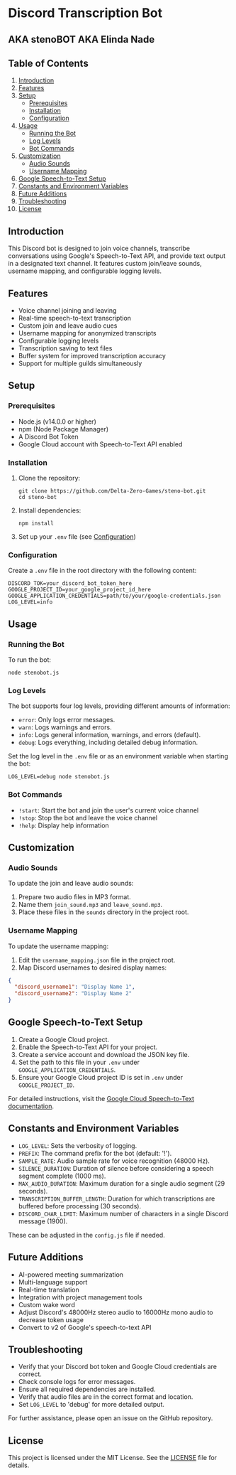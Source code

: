 # Discord Transcription Bot
## AKA stenoBOT AKA Elinda Nade

## Table of Contents
1. [Introduction](#introduction)
2. [Features](#features)
3. [Setup](#setup)
   - [Prerequisites](#prerequisites)
   - [Installation](#installation)
   - [Configuration](#configuration)
4. [Usage](#usage)
   - [Running the Bot](#running-the-bot)
   - [Log Levels](#log-levels)
   - [Bot Commands](#bot-commands)
5. [Customization](#customization)
   - [Audio Sounds](#audio-sounds)
   - [Username Mapping](#username-mapping)
6. [Google Speech-to-Text Setup](#google-speech-to-text-setup)
7. [Constants and Environment Variables](#constants-and-environment-variables)
8. [Future Additions](#future-additions)
9. [Troubleshooting](#troubleshooting)
10. [License](#license)

## Introduction

This Discord bot is designed to join voice channels, transcribe conversations using Google's Speech-to-Text API, and provide text output in a designated text channel. It features custom join/leave sounds, username mapping, and configurable logging levels.

## Features

- Voice channel joining and leaving
- Real-time speech-to-text transcription
- Custom join and leave audio cues
- Username mapping for anonymized transcripts
- Configurable logging levels
- Transcription saving to text files
- Buffer system for improved transcription accuracy
- Support for multiple guilds simultaneously

## Setup

### Prerequisites

- Node.js (v14.0.0 or higher)
- npm (Node Package Manager)
- A Discord Bot Token
- Google Cloud account with Speech-to-Text API enabled

### Installation

1. Clone the repository:
   ```
   git clone https://github.com/Delta-Zero-Games/steno-bot.git
   cd steno-bot
   ```

2. Install dependencies:
   ```
   npm install
   ```

3. Set up your `.env` file (see [Configuration](#configuration))

### Configuration

Create a `.env` file in the root directory with the following content:

```
DISCORD_TOK=your_discord_bot_token_here
GOOGLE_PROJECT_ID=your_google_project_id_here
GOOGLE_APPLICATION_CREDENTIALS=path/to/your/google-credentials.json
LOG_LEVEL=info
```

## Usage

### Running the Bot

To run the bot:

```
node stenobot.js
```

### Log Levels

The bot supports four log levels, providing different amounts of information:

- `error`: Only logs error messages.
- `warn`: Logs warnings and errors.
- `info`: Logs general information, warnings, and errors (default).
- `debug`: Logs everything, including detailed debug information.

Set the log level in the `.env` file or as an environment variable when starting the bot:

```
LOG_LEVEL=debug node stenobot.js
```

### Bot Commands

- `!start`: Start the bot and join the user's current voice channel
- `!stop`: Stop the bot and leave the voice channel
- `!help`: Display help information

## Customization

### Audio Sounds

To update the join and leave audio sounds:

1. Prepare two audio files in MP3 format.
2. Name them `join_sound.mp3` and `leave_sound.mp3`.
3. Place these files in the `sounds` directory in the project root.

### Username Mapping

To update the username mapping:

1. Edit the `username_mapping.json` file in the project root.
2. Map Discord usernames to desired display names:

```json
{
  "discord_username1": "Display Name 1",
  "discord_username2": "Display Name 2"
}
```

## Google Speech-to-Text Setup

1. Create a Google Cloud project.
2. Enable the Speech-to-Text API for your project.
3. Create a service account and download the JSON key file.
4. Set the path to this file in your `.env` under `GOOGLE_APPLICATION_CREDENTIALS`.
5. Ensure your Google Cloud project ID is set in `.env` under `GOOGLE_PROJECT_ID`.

For detailed instructions, visit the [Google Cloud Speech-to-Text documentation](https://cloud.google.com/speech-to-text/docs/quickstart-client-libraries).

## Constants and Environment Variables

- `LOG_LEVEL`: Sets the verbosity of logging.
- `PREFIX`: The command prefix for the bot (default: '!').
- `SAMPLE_RATE`: Audio sample rate for voice recognition (48000 Hz).
- `SILENCE_DURATION`: Duration of silence before considering a speech segment complete (1000 ms).
- `MAX_AUDIO_DURATION`: Maximum duration for a single audio segment (29 seconds).
- `TRANSCRIPTION_BUFFER_LENGTH`: Duration for which transcriptions are buffered before processing (30 seconds).
- `DISCORD_CHAR_LIMIT`: Maximum number of characters in a single Discord message (1900).

These can be adjusted in the `config.js` file if needed.

## Future Additions

- AI-powered meeting summarization
- Multi-language support
- Real-time translation
- Integration with project management tools
- Custom wake word
- Adjust Discord's 48000Hz stereo audio to 16000Hz mono audio to decrease token usage
- Convert to v2 of Google's speech-to-text API

## Troubleshooting

- Verify that your Discord bot token and Google Cloud credentials are correct.
- Check console logs for error messages.
- Ensure all required dependencies are installed.
- Verify that audio files are in the correct format and location.
- Set `LOG_LEVEL` to 'debug' for more detailed output.

For further assistance, please open an issue on the GitHub repository.

## License

This project is licensed under the MIT License. See the [LICENSE](LICENSE) file for details.